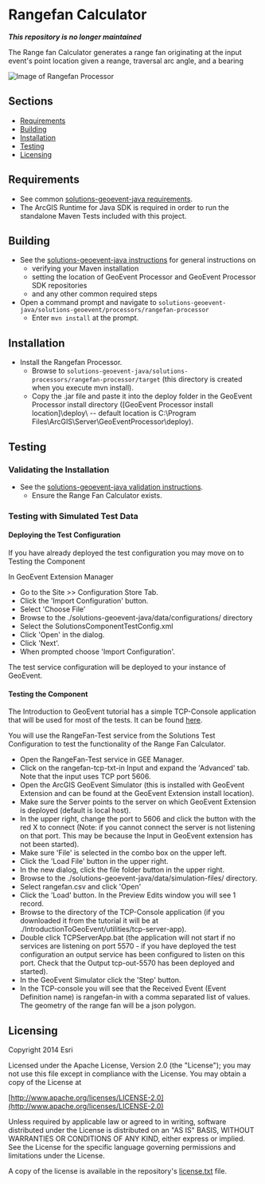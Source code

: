 # Rangefan Calculator

___This repository is no longer maintained___

The Range fan Calculator generates a range fan originating at the input event's point location given a reange, traversal arc angle, and a bearing

![Image of Rangefan Processor](rangefans_390X150.png)


## Sections

* [Requirements](#requirements)
* [Building](#building)
* [Installation](#installation)
* [Testing](#testing)
* [Licensing](#licensing)

## Requirements

* See common [solutions-geoevent-java requirements](../../../README.md#requirements).
* The ArcGIS Runtime for Java SDK is required in order to run the standalone Maven Tests included with this project.

## Building 

* See the [solutions-geoevent-java instructions](../../../README.md#instructions) for general instructions on 
    * verifying your Maven installation
    * setting the location of GeoEvent Processor and GeoEvent Processor SDK repositories
    * and any other common required steps
* Open a command prompt and navigate to `solutions-geoevent-java/solutions-geoevent/processors/rangefan-processor`
    * Enter `mvn install` at the prompt.

## Installation

* Install the Rangefan Processor.
    * Browse to `solutions-geoevent-java/solutions-processors/rangefan-processor/target` (this directory is created when you execute mvn install).
    * Copy the .jar file and paste it into the deploy folder in the GeoEvent Processor install directory ([GeoEvent Processor install location]\deploy\ -- default location is C:\Program Files\ArcGIS\Server\GeoEventProcessor\deploy).


## Testing

### Validating the Installation
 
* See the [solutions-geoevent-java validation instructions](../../../README.md#validating-install).
    * Ensure the Range Fan Calculator exists.

### Testing with Simulated Test Data

#### Deploying the Test Configuration

If you have already deployed the test configuration you may move on to Testing the Component

In GeoEvent Extension Manager 

* Go to the Site >> Configuration Store Tab. 
* Click the 'Import Configuration' button. 
* Select 'Choose File'
* Browse to the ./solutions-geoevent-java/data/configurations/ directory 
* Select the SolutionsComponentTestConfig.xml 
* Click 'Open' in the dialog. 
* Click 'Next'. 
* When prompted choose 'Import Configuration'. 

The test service configuration will be deployed to your instance of GeoEvent.



#### Testing the Component

The Introduction to GeoEvent tutorial has a simple TCP-Console application that will be used for most of the tests. It can be found [here](http://www.arcgis.com/home/item.html?id=b6a35042effd44ceab3976941d36efcf).

You will use the RangeFan-Test service from the Solutions Test Configuration to test the functionality of the Range Fan Calculator.
* Open the RangeFan-Test service in GEE Manager. 
* Click on the rangefan-tcp-txt-in Input and expand the 'Advanced' tab. Note that the input uses TCP port 5606.
* Open the ArcGIS GeoEvent Simulator (this is installed with GeoEvent Extension and can be found at the GeoEvent Extension install location).
* Make sure the Server points to the server on which GeoEvent Extension is deployed (default is local host).
* In the upper right, change the port to 5606 and  click the button with the red X to connect (Note: if you cannot connect the server is not listening on that port. This may be because the Input in GeoEvent extension has not been started).
* Make sure 'File' is selected in the combo box on the upper left.
* Click the 'Load File' button in the upper right.
* In the new dialog, click the file folder button in the upper right.
* Browse to the ./solutions-geoevent-java/data/simulation-files/ directory.
* Select rangefan.csv and click 'Open'
* Click the 'Load' button. In the Preview Edits window you will see 1 record.
* Browse to the directory of the TCP-Console application (if you downloaded it from the tutorial it will be at ./IntroductionToGeoEvent/utilities/tcp-server-app).
* Double click TCPServerApp.bat (the application will not start if no services are listening on port 5570 - if you have deployed the test configuration an output service has been configured to listen on this port. Check that the Output tcp-out-5570 has been deployed and started).
* In the GeoEvent Simulator click the 'Step' button.
* In the TCP-console you will see that the Received Event (Event Definition name) is rangefan-in with a comma separated list of values. The geometry of the range fan will be a json polygon.


## Licensing

Copyright 2014 Esri

Licensed under the Apache License, Version 2.0 (the "License");
you may not use this file except in compliance with the License.
You may obtain a copy of the License at

   [http://www.apache.org/licenses/LICENSE-2.0](http://www.apache.org/licenses/LICENSE-2.0)

Unless required by applicable law or agreed to in writing, software
distributed under the License is distributed on an "AS IS" BASIS,
WITHOUT WARRANTIES OR CONDITIONS OF ANY KIND, either express or implied.
See the License for the specific language governing permissions and
limitations under the License.

A copy of the license is available in the repository's
[license.txt](../../../../license.txt) file.

